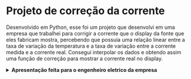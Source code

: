 # Projeto de correção da corrente

Desenvolvido em Python, esse foi um projeto que desenvolvi em uma empresa que trabalhei para corrigir a 
corrente que o display da fonte que eles fabricam mostra, percebendo que possuia uma relação linear entre 
a taxa de variação da temperatura e a taxa de variação entre a corrente medida e a corrente real. Consegui
interpolar os dados e obtendo assim uma função de correção para mostrar a corrente real no display.

<details>
  <summary><b>Apresentação feita para o engenheiro eletrico da empresa<b/></summary>
  

    
</details>

